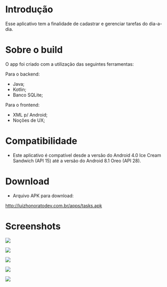 # Introdução

Esse aplicativo tem a finalidade de cadastrar e gerenciar tarefas do dia-a-dia.

# Sobre o build

O app foi criado com a utilização das seguintes ferramentas:

Para o backend:
- Java;
- Kotlin;
- Banco SQLite;

Para o frontend:
- XML p/ Android;
- Noções de UX;

# Compatibilidade

- Este aplicativo é compatível desde a versão do Android 4.0 Ice Cream Sandwich (API 15) até a versão do Android 8.1 Oreo (API 28).

# Download

- Arquivo APK para download:

http://luizhonoratodev.com.br/apps/tasks.apk

# Screenshots

<p><img src="screens/tela_login.png" /></p>
<p><img src="screens/tela_registro.png" /></p>
<p><img src="screens/tela_todo_done.png" /></p>
<p><img src="screens/tela_todo_form.png" /></p>
<p><img src="screens/tela_datepicker.png" /></p>
